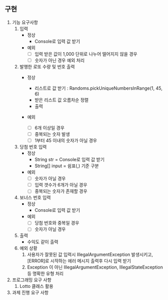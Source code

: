## 구현
1. 기능 요구사항
    1. 입력
        - 정상
            - Console로 입력 값 받기 
        - 예외
            - [ ] 입력 받은 값이 1,000 단위로 나누어 떨어지지 않을 경우 
            - [ ] 숫자가 아닌 경우 예외 처리 
    
    2. 발행한 로또 수량 및 번호 출력 
        - 정상
            -  리스트로 값 받기 : Randoms.pickUniqueNumbersInRange(1, 45, 6)
            - 받은 리스트 값 오름차순 정렬
            - 출력 
          
        - 예외
            - [ ] 6개 이상일 경우 
            - [ ] 중복되는 숫자 발생
            - [ ] 1부터 45 이내의 숫자가 아닐 경우 
    
    3. 당첨 번호 입력
        - 정상
            - String str = Console로 입력 값 받기
            - String[] input = 쉼표(,) 기준 구분
        - 예외
            - [ ] 숫자가 아닐 경우
            - [ ] 입력 갯수가 6개가 아닐 경우
            - [ ] 중복되는 숫자가 존재할 경우 
          
   4. 보너스 번호 입력
        - 정상
            - Console로 입력 값 받기 
        - 예외
            - [ ] 당첨 번호와 중복일 경우
            - [ ] 숫자가 아닐 경우

   5. 출력 
        - 수익도 같이 출력 
   6. 예외 상황
        1. 사용자가 잘못된 값 입력시 IllegalArgumentException 발생시키고, [ERROR]로 시작하는 에러 메시지 출력후 다시 입력 받기
        2. Exception 이 아닌 IllegalArgumentException, IllegalStateException등 명확한 유형 처리 
2. 프로그래밍 요구 사항
    1. Lotto 클래스 활용 
3. 과제 진행 요구 사항 